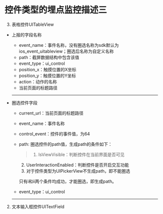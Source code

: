 # 控件类型的埋点监控描述三

3. 表格控件UITableView
 * 上报的字段名称
    * event_name：事件名称，没有圈选名称为sdk默认为ios_event_uitableview；圈选后名称为自定义名称
    * path：截屏数据结构中包含该值
    * event_type：ui_control
    * position_x：触摸位置的X坐标
    * position_y：触摸位置的Y坐标
    * action：动作的名称
    * 当前页面的标题路径
    *** 
    
 * 圈选控件字段
    * current_url：当前页面的标题路径
    * event_name：事件名称
    * control_event：控件的事件值，为64
    * path: 圈选控件的path值，生成path的条件如下：
       > 1. IsViewVisible：判断控件在当前界面是否可见
       2. UserInteractionEnabled：判断控件是否开启交互功能
       3. 对于控件类型为UIPickerView不生成path，即不能圈选
       
       只有i和ii两个条件均成功，才能圈选，即生成path。
    * event_type：ui_control
    ***
    
2. 文本输入框控件UITextField
 